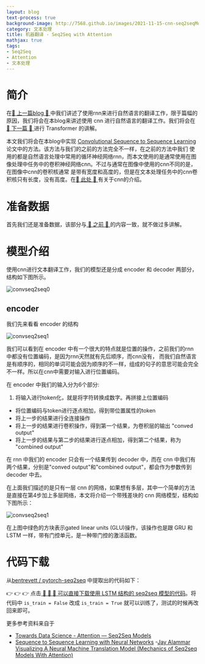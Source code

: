 ```yaml
---
layout: blog
text-process: true
background-image: http://7568.github.io/images/2021-11-15-cnn-seq2seqModel/img.png
category: 文本处理
title: 机器翻译 - Seq2Seq with Attention
mathjax: true
tags:
- Seq2Seq
- Attention
- 文本处理
---
```


[convseq2seq0]:http://7568.github.io/images/2021-11-15-cnn-seq2seqModel/convseq2seq0.png
[convseq2seq1]:http://7568.github.io/images/2021-11-15-cnn-seq2seqModel/convseq2seq1.png

# 简介

在[💝 上一篇blog 💝 ](https://7568.github.io/2021/11/03/rnn-seq2seqModel.html) 中我们讲述了使用rnn来进行自然语言的翻译工作，限于篇幅的原因，我们将会在本blog来讲述使用 cnn 进行自然语言的翻译工作。我们将会在[💝 下一篇 💝 ]() 进行 Transformer 的讲解。

本文我们将会在本blog中实现 [Convolutional Sequence to Sequence Learning ]() 论文中的方法。该方法与我们的之前的方法完全不一样，在之前的方法中我们
使用的都是自然语言处理中常用的循环神经网络rnn，而本文使用的是通常使用在图像处理中任务中的卷积神经网络cnn。不过与通常在图像中使用的cnn不同的是，在图像中cnn的卷积核通常
是带有宽度和高度的，但是在文本处理任务中的cnn卷积核只有长度，没有高度。在[💝 此处 💝 ](https://github.com/bentrevett/pytorch-sentiment-analysis/blob/master/4%20-%20Convolutional%20Sentiment%20Analysis.ipynb) 有关于cnn的介绍。

# 准备数据

首先我们还是准备数据，该部分与[ 💝 之前 💝 ](https://7568.github.io/2021/11/03/rnn-seq2seqModel.html) 的内容一致，就不做过多讲解。

# 模型介绍

使用cnn进行文本翻译工作，我们的模型还是分成 encoder 和 decoder 两部分，结构如下图所示。

![convseq2seq0]

## encoder

我们先来看看 encoder 的结构

![convseq2seq1]

我们可以看到在 encoder 中有一个很大的特点就是位置的操作，之前我们的rnn中都没有位置编码，是因为rnn天然就有先后顺序，而cnn没有，
而我们自然语言是有顺序的，相同的单词可能会因为顺序的不一样，组成的句子的意思可能会完全不一样。所以在cnn中需要对输入进行位置编码。

在 encoder 中我们的输入分为6个部分:
1. 将输入进行token化，就是将字符转换成数字。再拼接上位置编码
- 将位置编码与token进行逐点相加，得到带位置属性的token
- 将上一步的结果进行全连接操作
- 将上一步的结果进行卷积操作，得到第一个结果，为卷积层的输出 "conved output"
- 将上一步的结果与第二步的结果进行逐点相加，得到第二个结果，称为 "combined output"

在 rnn 中我们的 encoder 只会有一个结果传到 decoder 中，而在 cnn 中我们有两个结果，分别是"conved output"和"combined output"，都会作为参数传到 decoder 中去。

在上面我们描述的是只有一层 cnn 的网络，如果想有多层，其中一个简单的方法是直接在第4步加上多层网络，本文将介绍一个带残差块的 cnn 网络模型，结构如下图所示：

![convseq2seq1]

在上图中绿色的方块表示gated linear units (GLU)操作，该操作也是跟 GRU 和 LSTM 一样，带有门控单元，是一种带门控的激活函数。

# 代码下载

从[bentrevett / pytorch-seq2seq](https://github.com/bentrevett/pytorch-seq2seq) 中提取出的代码如下：

👉️ 👉️ 👉️ 点击[ 💝 💝 💝 可以直接下载使用 LSTM 结构的 seq2seq 模型的代码](https://7568.github.io/codes/text-process/2021-11-03-seq2seqModel-lstm.py)。将代码中 `is_train = False` 改成 `is_train = True` 就可以训练了，测试的时候再改回来即可。



更多参考资料来自于
- [Towards Data Science - Attention — Seq2Seq Models](https://towardsdatascience.com/day-1-2-attention-seq2seq-models-65df3f49e263)
- [Sequence to Sequence Learning with Neural Networks](https://github.com/bentrevett/pytorch-seq2seq/blob/master/1%20-%20Sequence%20to%20Sequence%20Learning%20with%20Neural%20Networks.ipynb)
-[Jay Alammar Visualizing A Neural Machine Translation Model (Mechanics of Seq2seq Models With Attention)](https://jalammar.github.io/visualizing-neural-machine-translation-mechanics-of-seq2seq-models-with-attention/)



